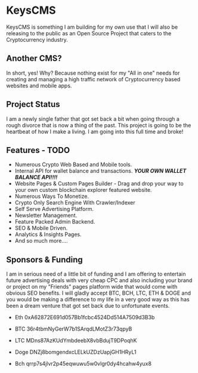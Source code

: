# KeysCMS
KeysCMS is something I am building for my own use that I will also be releasing to the public as an Open Source Project that caters to the Cryptocurrency industry.
## Another CMS?
In short, yes! Why? Because nothing exist for my "All in one" needs for creating and managing a high traffic network of Cryptocurrency based websites and mobile apps.
## Project Status
I am a newly single father that got set back a bit when going through a rough divorce that is now a thing of the past. This project is going to be the heartbeat of how I make a living. I am going into this full time and broke!
## Features - TODO
* Numerous Crypto Web Based and Mobile tools.
* Internal API for wallet balance and transactions. ***YOUR OWN WALLET BALANCE API!!!!***
* Website Pages & Custom Pages Builder - Drag and drop your way to your own custom blockchain explorer featured website.
* Numerous Ways To Monetize.
* Crypto Only Search Engine With Crawler/Indexer
* Self Serve Advertising Platform.
* Newsletter Management.
* Feature Packed Admin Backend.
* SEO & Mobile Driven.
* Analytics & Insights Pages.
* And so much more....
## Sponsors & Funding
I am in serious need of a little bit of funding and I am offering to entertain future advertising deals with very cheap CPC and also including your brand or project on my "Friends" pages platform wide that would come with obvious SEO benefits.
I will gladly accept BTC, BCH, LTC, ETH & DOGE and you would be making a difference to my life in a very good way as this has been a dream venture that got set back due to unfortunate events.
* Eth 0xA62872E691d057Bb1fcbc4524Dd514A7509d3B3b

* BTC 36r4tbmNyGerW7b1SArqdLMotZ3r73qpyB

* LTC MDns87AzKUdYmbdeebX8vbBdujT9DPoqhK

* Doge DNZj8bomgendxcLELkUZDzUapjGH1HRyL1

* Bch qrrp7s4jlvr2p45eqwuwu5w0vlgr0dy4hcahw4yux8
